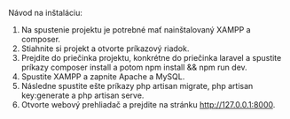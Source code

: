 Návod na inštaláciu:
1. Na spustenie projektu je potrebné mať nainštalovaný
   XAMPP a composer.
2. Stiahnite si projekt a otvorte príkazový riadok.
3. Prejdite do priečinka projektu, konkrétne do priečinka laravel
   a spustite príkazy composer install a potom npm install && npm run dev.
4. Spustite XAMPP a zapnite Apache a MySQL.
5. Následne spustite ešte príkazy php artisan migrate, php artisan key:generate
   a php artisan serve.
6. Otvorte webový prehliadač a prejdite na stránku http://127.0.0.1:8000. 

